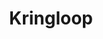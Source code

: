 ---
title: "Kringloop"
slug: "kringloop"
description: ""
type: "intern"
members:
    - name: "Linde Raats"
      direction: "Cross-Media Ontwerp"
      subdirection: "Graphic Design"
      disk: "2e Schijf"
thumbnail:
    url: "thumb.jpg"
    alt: ""
    height: 1
    width: 1
    text-color: "f29200"
    background-color: "f29200"
media:
    - url: "1.advertentie.jpg"
      type: "image"
created: 20/01/2017
order: 15
---